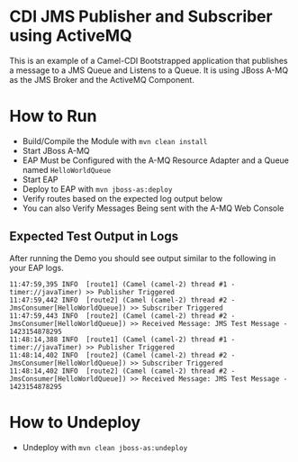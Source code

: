 # CDI JMS Publisher and Subscriber using ActiveMQ
This is an example of a Camel-CDI Bootstrapped application that publishes a message to a JMS Queue and Listens to a Queue. It is using JBoss A-MQ as the JMS Broker and the ActiveMQ Component.

# How to Run
 - Build/Compile the Module with `mvn clean install`
 - Start JBoss A-MQ
  - EAP Must be Configured with the A-MQ Resource Adapter and a Queue named `HelloWorldQueue`
 - Start EAP
 - Deploy to EAP with `mvn jboss-as:deploy`
 - Verify routes based on the expected log output below
  - You can also Verify Messages Being sent with the A-MQ Web Console

## Expected Test Output in Logs
After running the Demo you should see output similar to the following in your EAP logs.
>
	11:47:59,395 INFO  [route1] (Camel (camel-2) thread #1 - timer://javaTimer) >> Publisher Triggered
	11:47:59,442 INFO  [route2] (Camel (camel-2) thread #2 - JmsConsumer[HelloWorldQueue]) >> Subscriber Triggered
	11:47:59,443 INFO  [route2] (Camel (camel-2) thread #2 - JmsConsumer[HelloWorldQueue]) >> Received Message: JMS Test Message - 1423154878295
	11:48:14,388 INFO  [route1] (Camel (camel-2) thread #1 - timer://javaTimer) >> Publisher Triggered
	11:48:14,402 INFO  [route2] (Camel (camel-2) thread #2 - JmsConsumer[HelloWorldQueue]) >> Subscriber Triggered
	11:48:14,402 INFO  [route2] (Camel (camel-2) thread #2 - JmsConsumer[HelloWorldQueue]) >> Received Message: JMS Test Message - 1423154878295



# How to Undeploy
 - Undeploy with `mvn clean jboss-as:undeploy`
